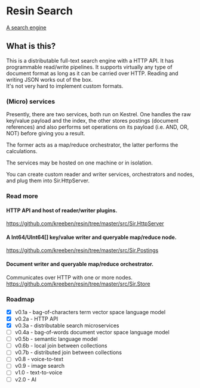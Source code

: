 # Resin Search

[A search engine](https://didyougogo.com)

## What is this?

This is a distributable full-text search engine with a HTTP API. 
It has programmable read/write pipelines. 
It supports virtually any type of document format as long as it can be carried over HTTP. 
Reading and writing JSON works out of the box.  
It's not very hard to implement custom formats.

### (Micro) services

Presently, there are two services, both run on Kestrel. 
One handles the raw key/value payload and the index, the other stores postings (document references) 
and also performs set operations on its payload (i.e. AND, OR, NOT) before giving you a result.  

The former acts as a map/reduce orchestrator, the latter performs the calculations.  

The services may be hosted on one machine or in isolation.  

You can create custom reader and writer services, orchestrators and nodes, and plug them into Sir.HttpServer.

### Read more

#### HTTP API and host of reader/writer plugins.
https://github.com/kreeben/resin/tree/master/src/Sir.HttpServer

#### A Int64/UInt64[] key/value writer and queryable map/reduce node. 
https://github.com/kreeben/resin/tree/master/src/Sir.Postings

#### Document writer and queryable map/reduce orchestrator. 
Communicates over HTTP with one or more nodes.  
https://github.com/kreeben/resin/tree/master/src/Sir.Store

### Roadmap

- [x] v0.1a - bag-of-characters term vector space language model
- [x] v0.2a - HTTP API
- [x] v0.3a - distributable search microservices
- [ ] v0.4a - bag-of-words document vector space language model
- [ ] v0.5b - semantic language model
- [ ] v0.6b - local join between collections
- [ ] v0.7b - distributed join between collections
- [ ] v0.8 - voice-to-text
- [ ] v0.9 - image search
- [ ] v1.0 - text-to-voice
- [ ] v2.0 - AI
